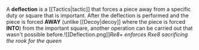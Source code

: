 A **deflection** is a [[Tactics|tactic]] that forces a piece away from a specific duty or square that is important. After the deflection is performed and the piece is forced **AWAY** (unlike [[Decoy|decoy]] where the piece is forced **INTO**) from the important square, another operation can be carried out that wasn't possible before.![[Deflection.png]]*Re8+ enforces Rxe8 sacrificing the rook for the queen*